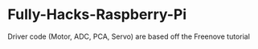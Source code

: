# Fully-Hacks-Raspberry-Pi

Driver code (Motor, ADC, PCA, Servo) are based off the Freenove tutorial